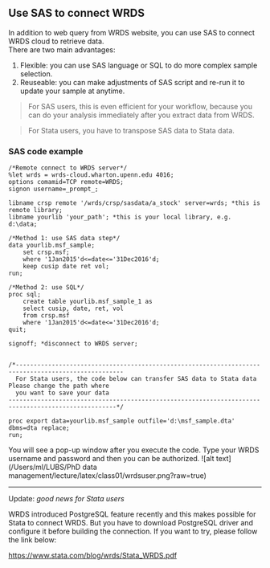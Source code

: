 ## Use SAS to connect WRDS
In addition to web query from WRDS website, you can use SAS to connect WRDS cloud to retrieve data.<br>
There are two main advantages:
1. Flexible: you can use SAS language or SQL to do more complex sample selection.
2. Reuseable: you can make adjustments of SAS script and re-run it to update your sample at anytime. 


>For SAS users, this is even efficient for your workflow, because you can do your analysis immediately after you extract data from WRDS.

>For Stata users, you have to transpose SAS data to 
Stata data.

### SAS code example
```sas
/*Remote connect to WRDS server*/
%let wrds = wrds-cloud.wharton.upenn.edu 4016;
options comamid=TCP remote=WRDS;
signon username=_prompt_;

libname crsp remote '/wrds/crsp/sasdata/a_stock' server=wrds; *this is remote library;
libname yourlib 'your_path'; *this is your local library, e.g. d:\data;

/*Method 1: use SAS data step*/
data yourlib.msf_sample;
    set crsp.msf;
    where '1Jan2015'd<=date<='31Dec2016'd;
    keep cusip date ret vol;
run;

/*Method 2: use SQL*/
proc sql;
    create table yourlib.msf_sample_1 as
    select cusip, date, ret, vol
    from crsp.msf
    where '1Jan2015'd<=date<='31Dec2016'd;
quit;

signoff; *disconnect to WRDS server;


/*----------------------------------------------------------------------------------------------------
  For Stata users, the code below can transfer SAS data to Stata data Please change the path where 
  you want to save your data
----------------------------------------------------------------------------------------------------*/

proc export data=yourlib.msf_sample outfile='d:\msf_sample.dta' dbms=dta replace;
run;
```

You will see a pop-up window after you execute the code. Type your WRDS username and password and then you can be authorized.
![alt text](/Users/ml/LUBS/PhD data management/lecture/latex/class01/wrdsuser.png?raw=true)

---
Update: *good news for Stata users* 

WRDS introduced PostgreSQL feature recently and this makes possible for Stata to connect WRDS. But you have to download PostgreSQL driver and configure it before building the connection.
If you want to try, please follow the link below:

<span style='color:blue'>https://www.stata.com/blog/wrds/Stata_WRDS.pdf</span>